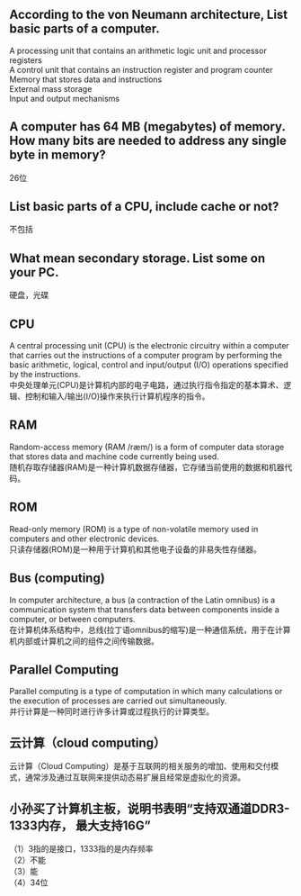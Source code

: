 ## According to the von Neumann architecture, List basic parts of a computer.
A processing unit that contains an arithmetic logic unit and processor registers  
A control unit that contains an instruction register and program counter  
Memory that stores data and instructions  
External mass storage  
Input and output mechanisms
## A computer has 64 MB (megabytes) of memory. How many bits are needed to address any single byte in memory? 
26位
## List basic parts of a CPU, include cache or not?
不包括
## What mean secondary storage. List some on your PC. 
硬盘，光碟
## CPU
A central processing unit (CPU) is the electronic circuitry within a computer that carries out the instructions of a computer program by performing the basic arithmetic, logical, control and input/output (I/O) operations specified by the instructions.   
中央处理单元(CPU)是计算机内部的电子电路，通过执行指令指定的基本算术、逻辑、控制和输入/输出(I/O)操作来执行计算机程序的指令。
## RAM
Random-access memory (RAM /ræm/) is a form of computer data storage that stores data and machine code currently being used.   
随机存取存储器(RAM)是一种计算机数据存储器，它存储当前使用的数据和机器代码。
## ROM 
Read-only memory (ROM) is a type of non-volatile memory used in computers and other electronic devices.   
只读存储器(ROM)是一种用于计算机和其他电子设备的非易失性存储器。
## Bus (computing)
In computer architecture, a bus (a contraction of the Latin omnibus) is a communication system that transfers data between components inside a computer, or between computers.  
在计算机体系结构中，总线(拉丁语omnibus的缩写)是一种通信系统，用于在计算机内部或计算机之间的组件之间传输数据。
## Parallel Computing
Parallel computing is a type of computation in which many calculations or the execution of processes are carried out simultaneously.  
并行计算是一种同时进行许多计算或过程执行的计算类型。
## 云计算（cloud computing）
云计算（Cloud Computing）是基于互联网的相关服务的增加、使用和交付模式，通常涉及通过互联网来提供动态易扩展且经常是虚拟化的资源。
## 小孙买了计算机主板，说明书表明“支持双通道DDR3-1333内存， 最大支持16G”
（1）3指的是接口，1333指的是内存频率  
（2）不能  
（3）能  
（4）34位
